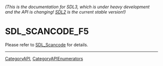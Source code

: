 ###### (This is the documentation for SDL3, which is under heavy development and the API is changing! [SDL2](https://wiki.libsdl.org/SDL2/) is the current stable version!)
# SDL_SCANCODE_F5

Please refer to [SDL_Scancode](SDL_Scancode) for details.

----
[CategoryAPI](CategoryAPI), [CategoryAPIEnumerators](CategoryAPIEnumerators)


